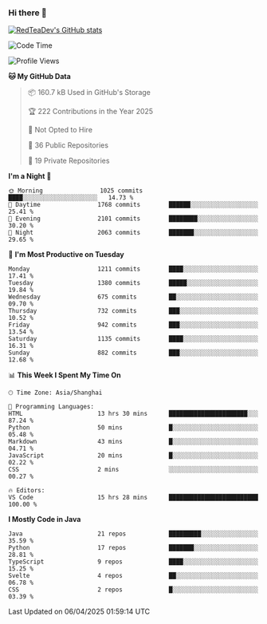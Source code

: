 ### Hi there 👋

<!--
**RedTeaDev/RedTeaDev** is a ✨ _special_ ✨ repository because its `README.md` (this file) appears on your GitHub profile.

Here are some ideas to get you started:

- 🔭 I’m currently working on ...
- 🌱 I’m currently learning ...
- 👯 I’m looking to collaborate on ...
- 🤔 I’m looking for help with ...
- 💬 Ask me about ...
- 📫 How to reach me: ...
- 😄 Pronouns: ...
- ⚡ Fun fact: ...
-->

<!--
[![wakatime](https://wakatime.com/badge/user/6b101ed0-04c0-4490-9283-eb61f2efff96.svg)](https://wakatime.com/@6b101ed0-04c0-4490-9283-eb61f2efff96)
!-->

[![RedTeaDev's GitHub stats](https://github-readme-stats.vercel.app/api?username=RedTeaDev\&include_all_commits=true)](https://github.com/anuraghazra/github-readme-stats)
<!--
[![willianrod's wakatime stats](https://github-readme-stats.vercel.app/api/wakatime?username=RedTeaDev)](https://github.com/anuraghazra/github-readme-stats)
!-->
<!--START_SECTION:waka-->
![Code Time](http://img.shields.io/badge/Code%20Time-3%2C102%20hrs%2038%20mins-blue)

![Profile Views](http://img.shields.io/badge/Profile%20Views-0-blue)

**🐱 My GitHub Data** 

> 📦 160.7 kB Used in GitHub's Storage 
 > 
> 🏆 222 Contributions in the Year 2025
 > 
> 🚫 Not Opted to Hire
 > 
> 📜 36 Public Repositories 
 > 
> 🔑 19 Private Repositories 
 > 
**I'm a Night 🦉** 

```text
🌞 Morning                1025 commits        ████░░░░░░░░░░░░░░░░░░░░░   14.73 % 
🌆 Daytime                1768 commits        ██████░░░░░░░░░░░░░░░░░░░   25.41 % 
🌃 Evening                2101 commits        ████████░░░░░░░░░░░░░░░░░   30.20 % 
🌙 Night                  2063 commits        ███████░░░░░░░░░░░░░░░░░░   29.65 % 
```
📅 **I'm Most Productive on Tuesday** 

```text
Monday                   1211 commits        ████░░░░░░░░░░░░░░░░░░░░░   17.41 % 
Tuesday                  1380 commits        █████░░░░░░░░░░░░░░░░░░░░   19.84 % 
Wednesday                675 commits         ██░░░░░░░░░░░░░░░░░░░░░░░   09.70 % 
Thursday                 732 commits         ███░░░░░░░░░░░░░░░░░░░░░░   10.52 % 
Friday                   942 commits         ███░░░░░░░░░░░░░░░░░░░░░░   13.54 % 
Saturday                 1135 commits        ████░░░░░░░░░░░░░░░░░░░░░   16.31 % 
Sunday                   882 commits         ███░░░░░░░░░░░░░░░░░░░░░░   12.68 % 
```


📊 **This Week I Spent My Time On** 

```text
🕑︎ Time Zone: Asia/Shanghai

💬 Programming Languages: 
HTML                     13 hrs 30 mins      ██████████████████████░░░   87.24 % 
Python                   50 mins             █░░░░░░░░░░░░░░░░░░░░░░░░   05.48 % 
Markdown                 43 mins             █░░░░░░░░░░░░░░░░░░░░░░░░   04.71 % 
JavaScript               20 mins             █░░░░░░░░░░░░░░░░░░░░░░░░   02.22 % 
CSS                      2 mins              ░░░░░░░░░░░░░░░░░░░░░░░░░   00.27 % 

🔥 Editors: 
VS Code                  15 hrs 28 mins      █████████████████████████   100.00 % 
```

**I Mostly Code in Java** 

```text
Java                     21 repos            █████████░░░░░░░░░░░░░░░░   35.59 % 
Python                   17 repos            ███████░░░░░░░░░░░░░░░░░░   28.81 % 
TypeScript               9 repos             ████░░░░░░░░░░░░░░░░░░░░░   15.25 % 
Svelte                   4 repos             ██░░░░░░░░░░░░░░░░░░░░░░░   06.78 % 
CSS                      2 repos             █░░░░░░░░░░░░░░░░░░░░░░░░   03.39 % 
```




 Last Updated on 06/04/2025 01:59:14 UTC
<!--END_SECTION:waka-->


